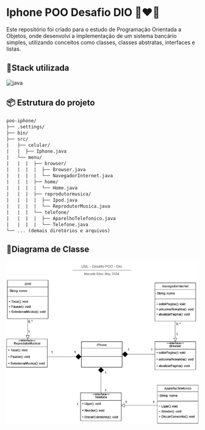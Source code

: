 # Iphone POO Desafio DIO 🌟❤️📱
Este repositório foi criado para o estudo de Programação Orientada a Objetos, onde desenvolvi a implementação de um sistema bancário simples, utilizando conceitos como classes, classes abstratas, interfaces e listas.

## 📍Stack utilizada

<div>
  <img align="inline_block" alt="java" src="https://img.shields.io/badge/Java-ED8B00?style=for-the-badge&logo=openjdk&logoColor=white"/>
</div>

## 📦 Estrutura do projeto
````
poo-iphone/
├── .settings/
├── bin/                              
├── src/                               
|   ├── celular/
|   |  ├── Iphone.java
|   └── menu/
|   |  |  ├── browser/
|   |  |  |  ├── Browser.java
|   |  |  |  └── NavegadorInternet.java
|   |  |  ├── home/
|   |  |  |  └── Home.java
|   |  |  ├── reprodutormusica/
|   |  |  |  ├── Ipod.java
|   |  |  |  └── ReprodutorMusica.java
|   |  |  └── telefone/
|   |  |  |  ├── AparelhoTelefonico.java
|   |  |  |  └── Telefone.java
└── ... (demais diretórios e arquivos)
````
## 📱Diagrama de Classe
<div>
  <img " alt="uml-poo-iphone" src="uml-poo-iphone-dio.jpg"/>
</div>
